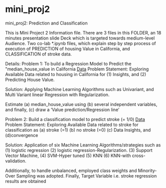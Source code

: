 # mini_proj2
mini_proj2: Prediction and Classification

This is Mini Project 2 Information file. There are 3 files in this FOLDER, an 18 minutes presentation slide Deck which is targeted towards medium-level Audience. Two co-lab *.ipynb files, which explain step by step process of  execution of PREDICTION of housing Value in California, and CLASSIFICATION of stroke data. 

Details: 
Problem 1: To build a Regression Model to Predict the "median_house_value in California
[Data](https://github.com/venuannamdas/mini_proj2/assets/132436298/91dcba1d-ddcc-4e42-88e5-633cefaa4d38)
Problem Statement: Exploring Available Data related to housing in California for (1) Insights, and (2) Predicting House Value.

Solution: Applying Machine Learning Algorithms such as Univariant, and Multi Variant linear Regression with  Regularization.

Estimate (a)  median_house_value using 
         (b) several independent variables, and finally, 
         (c) draw a ‘Value prediction/Regression line’ 

Problem 2: Build a classification model to predict stroke (= 1/0)
[Data](https://github.com/venuannamdas/mini_proj2/assets/132436298/863b0b7b-d472-4ad1-8610-ed3206a57ad8)
Problem Statement: Exploring Available Data related to stroke for classification as (a) stroke (=1) (b) no stroke (=0) (c) Data Insights, and (d)convergence 

Solution: Application of six Machine Learning Algorithms/strategies such as  (1) logistic regression 
    (2) logistic regression-Regularization. 
    (3) Support Vector Machine, 
    (4) SVM-Hyper tuned 
    (5) KNN 
    (6) KNN-with cross-validation. 

Additionally, to handle unbalanced, employed class weights and Minority-Over Sampling was adopted. Finally, Target Variable i.e. stroke regression results are obtained 

